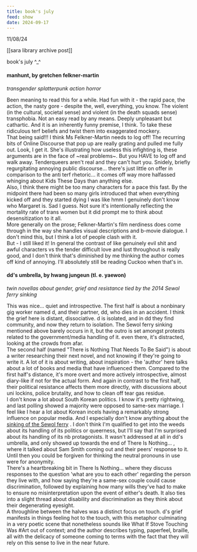 ```yaml
---
title: book's july
feed: show
date: 2024-09-17
---
```

11/08/24

[[sara library archive post]]

book's july ^_^

#### manhunt, by gretchen felkner-martin

_transgender splatterpunk action horror_

Been meaning to read this for a while. Had fun with it - the rapid pace, the action, the nasty gore - despite the, well, everything, you know. The violent (in the cultural, societal sense) and violent (in the death squads sense) transphobia. Not an easy read by any means. Deeply unpleasant but cathartic. And it is an inherently funny premise, I think. To take these ridiculous terf beliefs and twist them into exaggerated mockery.  
That being said!!! I think Ms Felkner-Martin needs to log off! The recurring bits of Online Discourse that pop up are really grating and pulled me fully out. Look, I get it. She's illustrating how useless this infighting is, these arguments are in the face of ~real problems~. But you HAVE to log off and walk away. Tenderqueers aren't real and they can't hurt you. Snidely, briefly regurgitating annoying public discourse... there's just little on offer in comparison to the anti terf rhetoric... it comes off way more halfassed whinging about Kids These Days than anything else.  
Also, I think there might be too many characters for a pace this fast. By the midpoint there had been so many girls introduced that when everything kicked off and they started dying I was like hmm I genuinely don't know who Margaret is. Sad I guess. Not sure it's intentionally reflecting the mortality rate of trans women but it did prompt me to think about desensitization to it all.  
More generally on the prose; Felkner-Martin's film nerdiness does come through in the way she handles visual descriptions and b-movie dialogue. I don't mind this, but I think a lot of people clash with it.  
But - I still liked it! In general the contrast of like genuinely evil shit and awful characters vs the tender difficult love and lust throughout is really good, and I don't think that's diminished by me thinking the author comes off kind of annoying. I'll absolutely still be reading Cuckoo when that's in.

#### dd's umbrella, by hwang jungeun (tl. e. yaewon)

_twin novellas about gender, grief and resistance tied by the 2014 Sewol ferry sinking_

This was nice... quiet and introspective. The first half is about a nonbinary gig worker named d, and their partner, dd, who dies in an accident. I think the grief here is distant, dissociative. d is isolated, and in dd they find community, and now they return to isolation. The Sewol ferry sinking mentioned above barely occurs in it, but the outro is set amongst protests related to the government/media handling of it. even there, it's distracted, looking at the crowds from afar.  
The second half (named "There is Nothing That Needs To Be Said") is about a writer researching their next novel, and not knowing if they're going to write it. A lot of it is about writing, about inspiration - the 'author' here talks about a lot of books and media that have influenced them. Compared to the first half's distance, it's more overt and more actively introspective, almost diary-like if not for the actual form. And again in contrast to the first half, their political resistance affects them more directly, with discussions about uni lockins, police brutality, and how to clean off tear gas residue.  
I don't know a lot about South Korean politics. I know it's pretty rightwing, and last polling showed a majority were opposed to same-sex marriage. I feel like I hear a lot about Korean incels having a remarkably strong influence on popular media. And I especially don't know anything about the [sinking of the Sewol ferry](https://en.wikipedia.org/wiki/Sinking_of_MV_Sewol) . I don't think I'm qualified to get into the weeds about its handling of its politics or queerness, but I'll say that I'm surprised about its handling of its nb protagonists. It wasn't addressed at all in dd's umbrella, and only showed up towards the end of There Is Nothing... , where it talked about Sam Smith coming out and their peers' response to it. Until then you could be forgiven for thinking the neutral pronouns in use were for anonymity.  
There's a heartbreaking bit in There Is Nothing... where they discuss responses to the question 'what are you to each other' regarding the person they live with, and how saying they're a same-sex couple could cause discrimination, followed by explaining how many wills they've had to make to ensure no misinterpretation upon the event of either's death. It also ties into a slight thread about disability and discrimination as they think about their degenerating eyesight.  
A throughline between the halves was a distinct focus on touch. d's grief manifests in things feeling hot to the touch, with this metaphor culminating in a very poetic scene that nonetheless sounds like What If Stove Touching Was #Art out of context; and the author describes typing, paperfeel, braille, all with the delicacy of someone coming to terms with the fact that they will rely on this sense to live in the near future.